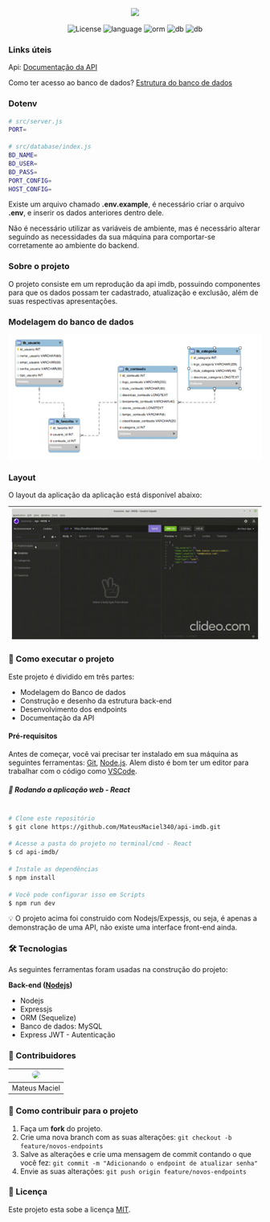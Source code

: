 <p align="center">
   <img src="https://upload.wikimedia.org/wikipedia/commons/6/69/IMDB_Logo_2016.svg" width="200">
</p>

<p align="center">
    <img alt="License" src="https://img.shields.io/badge/license-MIT-brightgreen">
    <img alt="language" src="https://img.shields.io/badge/language-Js-yellow">
    <img alt="orm" src="https://img.shields.io/badge/orm-Sequelize-blue">
    <img alt="db" src="https://img.shields.io/badge/db-mysql-orange">
    <img alt="db" src="https://img.shields.io/badge/nodemodules-expressjwt-green">
</p>

### Links úteis

Api: 
[Documentação da API](https://peaceful-bonbon-5eafb1.netlify.app/)

Como ter acesso ao banco de dados? 
[Estrutura do banco de dados](https://github.com/MateusMaciel340/api-imdb/blob/main/src/databases/sql/modelagem-bd.sql)

### Dotenv

```bash
# src/server.js
PORT=

# src/database/index.js
BD_NAME=
BD_USER=
BD_PASS=
PORT_CONFIG=
HOST_CONFIG=
```

Existe um arquivo chamado **.env.example**, é necessário criar o arquivo **.env**, e inserir os dados anteriores dentro dele.

Não é necessário utilizar as variáveis de ambiente, mas é necessário alterar seguindo as necessidades da sua máquina para comportar-se corretamente ao ambiente do backend.

### Sobre o projeto

O projeto consiste em um reprodução da api imdb, possuindo componentes para que os dados possam ter cadastrado, atualização e exclusão, além de suas respectivas apresentações.

### Modelagem do banco de dados

<img src="src/assets/modelagem-bd.png"/>

### Layout

O layout da aplicação da aplicação está disponível abaixo:

<div>
    <table>
      <thead>
        <tr>
           <th>
              <img src="src/assets/video-demonstrativo.gif" width="100%">
           </th>
        </tr>
      </thead>
      <tbody>
      </tbody>
    </table>
</div>

### 🚀 Como executar o projeto

Este projeto é dividido em três partes:

<ul>
   <li>Modelagem do Banco de dados</li>
   <li>Construção e desenho da estrutura back-end</li>
   <li>Desenvolvimento dos endpoints</li>
   <li>Documentação da API</li>
</ul>

#### Pré-requisitos

Antes de começar, você vai precisar ter instalado em sua máquina as seguintes ferramentas: [Git](https://git-scm.com/), [Node.js](https://nodejs.org/en/). Alem disto é bom ter um editor para trabalhar com o código como [VSCode](https://code.visualstudio.com/).

##### 🧭 Rodando a aplicação web - React

```bash

# Clone este repositório
$ git clone https://github.com/MateusMaciel340/api-imdb.git

# Acesse a pasta do projeto no terminal/cmd - React
$ cd api-imdb/

# Instale as dependências
$ npm install

# Você pode configurar isso em Scripts
$ npm run dev

```

💡 O projeto acima foi construido com Nodejs/Expessjs, ou seja, é apenas a demonstração de uma API, não existe uma interface front-end ainda.


### 🛠 Tecnologias

As seguintes ferramentas foram usadas na construção do projeto:

<b>Back-end ([Nodejs](https://nodejs.org/en/))</b>

<ul>
   <li>Nodejs</li>
   <li>Expressjs</li>
   <li>ORM (Sequelize)</li>
   <li>Banco de dados: MySQL</li>
   <li>Express JWT - Autenticação</li>
</ul>

### 👨‍ Contribuidores

<div>
    <table>
      <thead>
        <tr>
           <th>
              <img src="https://avatars.githubusercontent.com/u/55550732?v=4" width="150" style="border-radius:62px">
           </th>
        </tr>
      </thead>
      <tbody  align="center">
           <td>
             Mateus Maciel
           </td>
      </tbody>
    </table>
</div>

### 💪 Como contribuir para o projeto

1. Faça um **fork** do projeto.
2. Crie uma nova branch com as suas alterações: `git checkout -b feature/novos-endpoints`
3. Salve as alterações e crie uma mensagem de commit contando o que você fez: `git commit -m "Adicionando o endpoint de atualizar senha"`
4. Envie as suas alterações: `git push origin feature/novos-endpoints`

### 📝 Licença

Este projeto esta sobe a licença [MIT](https://github.com/nodejs/node/blob/master/LICENSE).
